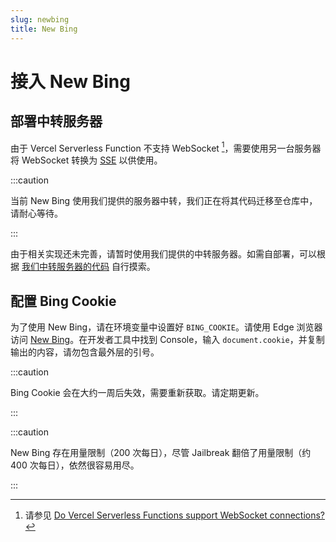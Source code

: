 ```yaml
---
slug: newbing
title: New Bing
---
```


# 接入 New Bing

## 部署中转服务器

由于 Vercel Serverless Function 不支持 WebSocket [^1]，需要使用另一台服务器将 WebSocket 转换为 [SSE](https://developer.mozilla.org/zh-CN/docs/Web/API/Server-sent_events) 以供使用。

:::caution

当前 New Bing 使用我们提供的服务器中转，我们正在将其代码迁移至仓库中，请耐心等待。

:::

由于相关实现还未完善，请暂时使用我们提供的中转服务器。如需自部署，可以根据 [我们中转服务器的代码](https://github.com/PeronGH/deno-new-bing) 自行摸索。

## 配置 Bing Cookie

为了使用 New Bing，请在环境变量中设置好 `BING_COOKIE`。请使用 Edge 浏览器访问 [New Bing](https://www.bing.com/search?q=Bing+AI&showconv=1)。在开发者工具中找到 Console，输入 `document.cookie`，并复制输出的内容，请勿包含最外层的引号。

:::caution

Bing Cookie 会在大约一周后失效，需要重新获取。请定期更新。

:::

:::caution

New Bing 存在用量限制（200 次每日），尽管 Jailbreak 翻倍了用量限制（约 400 次每日），依然很容易用尽。

:::

[^1]: 请参见 [Do Vercel Serverless Functions support WebSocket connections?](https://vercel.com/guides/do-vercel-serverless-functions-support-websocket-connections)
